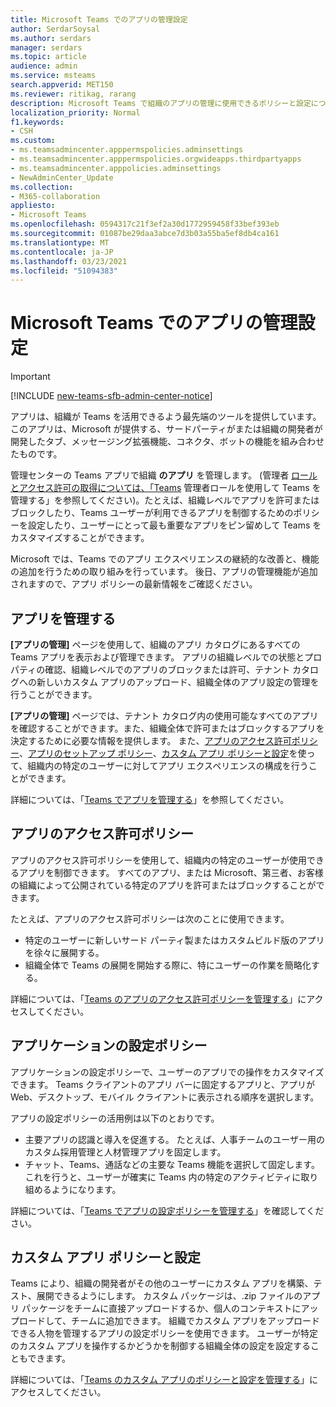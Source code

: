 ```yaml
---
title: Microsoft Teams でのアプリの管理設定
author: SerdarSoysal
ms.author: serdars
manager: serdars
ms.topic: article
audience: admin
ms.service: msteams
search.appverid: MET150
ms.reviewer: ritikag, rarang
description: Microsoft Teams で組織のアプリの管理に使用できるポリシーと設定について説明します。
localization_priority: Normal
f1.keywords:
- CSH
ms.custom:
- ms.teamsadmincenter.apppermspolicies.adminsettings
- ms.teamsadmincenter.apppermspolicies.orgwideapps.thirdpartyapps
- ms.teamsadmincenter.apppolicies.adminsettings
- NewAdminCenter_Update
ms.collection:
- M365-collaboration
appliesto:
- Microsoft Teams
ms.openlocfilehash: 0594317c21f3ef2a30d1772959458f33bef393eb
ms.sourcegitcommit: 01087be29daa3abce7d3b03a55ba5ef8db4ca161
ms.translationtype: MT
ms.contentlocale: ja-JP
ms.lasthandoff: 03/23/2021
ms.locfileid: "51094383"
---
```

<a name="admin-settings-for-apps-in-microsoft-teams"></a>Microsoft Teams でのアプリの管理設定
==========================================
> [!IMPORTANT]
> [!INCLUDE [new-teams-sfb-admin-center-notice](includes/new-teams-sfb-admin-center-notice.md)]

アプリは、組織が Teams を活用できるよう最先端のツールを提供しています。 このアプリは、Microsoft が提供する、サードパーティがまたは組織の開発者が開発したタブ、メッセージング拡張機能、コネクタ、ボットの機能を組み合わせたものです。

管理センターの Teams アプリで組織 **のアプリ** を管理します。 (管理者 [ロールとアクセス許可の取得については、「Teams](./using-admin-roles.md) 管理者ロールを使用して Teams を管理する」を参照してください)。たとえば、組織レベルでアプリを許可またはブロックしたり、Teams ユーザーが利用できるアプリを制御するためのポリシーを設定したり、ユーザーにとって最も重要なアプリをピン留めして Teams をカスタマイズすることができます。

Microsoft では、Teams でのアプリ エクスペリエンスの継続的な改善と、機能の追加を行うための取り組みを行っています。 後日、アプリの管理機能が追加されますので、アプリ ポリシーの最新情報をご確認ください。

## <a name="manage-apps"></a>アプリを管理する

**[アプリの管理]** ページを使用して、組織のアプリ カタログにあるすべての Teams アプリを表示および管理できます。 アプリの組織レベルでの状態とプロパティの確認、組織レベルでのアプリのブロックまたは許可、テナント カタログへの新しいカスタム アプリのアップロード、組織全体のアプリ設定の管理を行うことができます。

**[アプリの管理]** ページでは、テナント カタログ内の使用可能なすべてのアプリを確認することができます。また、組織全体で許可またはブロックするアプリを決定するために必要な情報を提供します。 また、[アプリのアクセス許可ポリシー](#app-permission-policies)、[アプリのセットアップ ポリシー](#app-setup-policies)、[カスタム アプリ ポリシーと設定](#custom-app-policies-and-settings)を使って、組織内の特定のユーザーに対してアプリ エクスペリエンスの構成を行うことができます。

詳細については、「[Teams でアプリを管理する](manage-apps.md)」を参照してください。

## <a name="app-permission-policies"></a>アプリのアクセス許可ポリシー

アプリのアクセス許可ポリシーを使用して、組織内の特定のユーザーが使用できるアプリを制御できます。 すべてのアプリ、または Microsoft、第三者、お客様の組織によって公開されている特定のアプリを許可またはブロックすることができます。

たとえば、アプリのアクセス許可ポリシーは次のことに使用できます。

- 特定のユーザーに新しいサード パーティ製またはカスタムビルド版のアプリを徐々に展開する。
- 組織全体で Teams の展開を開始する際に、特にユーザーの作業を簡略化する。

詳細については、「[Teams のアプリのアクセス許可ポリシーを管理する](teams-app-permission-policies.md)」にアクセスしてください。

## <a name="app-setup-policies"></a>アプリケーションの設定ポリシー

アプリケーションの設定ポリシーで、ユーザーのアプリでの操作をカスタマイズできます。 Teams クライアントのアプリ バーに固定するアプリと、アプリが Web、デスクトップ、モバイル クライアントに表示される順序を選択します。

アプリの設定ポリシーの活用例は以下のとおりです。

- 主要アプリの認識と導入を促進する。 たとえば、人事チームのユーザー用のカスタム採用管理と人材管理アプリを固定します。
- チャット、Teams、通話などの主要な Teams 機能を選択して固定します。 これを行うと、ユーザーが確実に Teams 内の特定のアクティビティに取り組めるようになります。

詳細については、「[Teams でアプリの設定ポリシーを管理する](teams-app-setup-policies.md)」を確認してください。

## <a name="custom-app-policies-and-settings"></a>カスタム アプリ ポリシーと設定

Teams により、組織の開発者がその他のユーザーにカスタム アプリを構築、テスト、展開できるようにします。 カスタム パッケージは、.zip ファイルのアプリ パッケージをチームに直接アップロードするか、個人のコンテキストにアップロードして、チームに追加できます。 組織でカスタム アプリをアップロードできる人物を管理するアプリの設定ポリシーを使用できます。 ユーザーが特定のカスタム アプリを操作するかどうかを制御する組織全体の設定を設定することもできます。

詳細については、「[Teams のカスタム アプリのポリシーと設定を管理する](teams-custom-app-policies-and-settings.md)」にアクセスしてください。